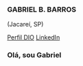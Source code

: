 ### GABRIEL B. BARROS

(Jacareí, SP)

[Perfil DIO](https://www.dio.me/users/gabrielbritto038)
[LinkedIn](https://www.linkedin.com/in/gabriel-britt0)


### Olá, sou Gabriel

